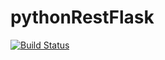 # pythonRestFlask

[![Build Status](https://travis-ci.org/abelclopes/pythonRestFlask.svg?branch=master)](https://travis-ci.org/abelclopes/pythonRestFlask)
